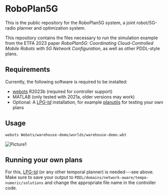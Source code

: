 # RoboPlan5G

This is the public repository for the RoboPlan5G system, a joint robot/5G-radio planner and optimization system.

This repository contains the files necessary to run the simulation example from the ETFA 2023 paper _RoboPlan5G: Coordinating Cloud-Controlled Mobile Robots with 5G Network Configuration_, as well as other PDDL-style plans.

## Requirements
Currently, the following software is required to be installed:
- [webots](https://www.cyberbotics.com/) R2023b (required for controller support)
- MATLAB (only tested with 2021a, older versions may work)
- Optional: A [LPG-_td_](https://lpg.unibs.it/lpg/) installation, for example [planutils](https://github.com/AI-Planning/planutils) for testing your own plans

## Usage
```
webots Webots/warehouse-demo/worlds/warehouse-demo.wbt
```

![Picture1](https://github.com/nilsjor/RoboPlan5G/assets/41992014/9177fa26-0c26-41e7-88fe-35627599c0ac)

## Running your own plans
For this, [LPG-_td_](https://lpg.unibs.it/lpg/) (or any other temporal planner) is needed---see above.
Make sure to save your output to `PDDL/domains/network-aware/tempo-numeric/solutions` and change the appropriate file name in the controller code.

